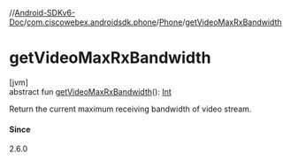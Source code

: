 //[Android-SDKv6-Doc](../../../index.md)/[com.ciscowebex.androidsdk.phone](../index.md)/[Phone](index.md)/[getVideoMaxRxBandwidth](get-video-max-rx-bandwidth.md)

# getVideoMaxRxBandwidth

[jvm]\
abstract fun [getVideoMaxRxBandwidth](get-video-max-rx-bandwidth.md)(): [Int](https://kotlinlang.org/api/latest/jvm/stdlib/kotlin/-int/index.html)

Return the current maximum receiving bandwidth of video stream.

#### Since

2.6.0
